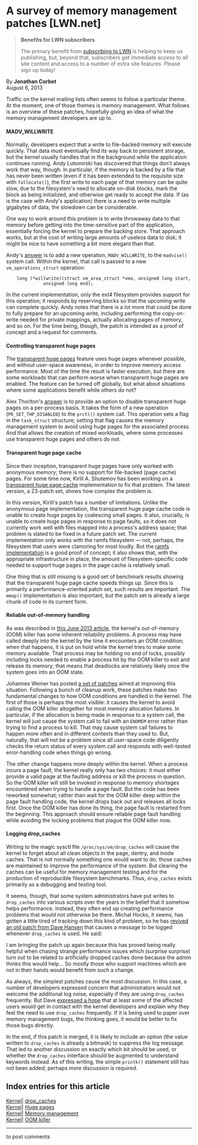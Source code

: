 # A survey of memory management patches [LWN.net]

> **Benefits for LWN subscribers**
> 
> The primary benefit from [subscribing to LWN](/Promo/nst-nag5/subscribe) is helping to keep us publishing, but, beyond that, subscribers get immediate access to all site content and access to a number of extra site features. Please sign up today! 

By **Jonathan Corbet**  
August 6, 2013 

Traffic on the kernel mailing lists often seems to follow a particular theme. At the moment, one of those themes is memory management. What follows is an overview of these patches, hopefully giving an idea of what the memory management developers are up to. 

#### MADV_WILLWRITE

Normally, developers expect that a write to file-backed memory will execute quickly. That data must eventually find its way back to persistent storage, but the kernel usually handles that in the background while the application continues running. Andy Lutomirski has discovered that things don't always work that way, though. In particular, if the memory is backed by a file that has never been written (even if it has been extended to the requisite size with `fallocate()`), the first write to each page of that memory can be quite slow, due to the filesystem's need to allocate on-disk blocks, mark the block as being initialized, and otherwise get ready to accept the data. If (as is the case with Andy's application) there is a need to write multiple gigabytes of data, the slowdown can be considerable. 

One way to work around this problem is to write throwaway data to that memory before getting into the time-sensitive part of the application, essentially forcing the kernel to prepare the backing store. That approach works, but at the cost of writing large amounts of useless data to disk; it might be nice to have something a bit more elegant than that. 

Andy's [answer](/Articles/562213/) is to add a new operation, `MADV_WILLWRITE`, to the `madvise()` system call. Within the kernel, that call is passed to a new `vm_operations_struct` operation: 
    
    
        long (*willwrite)(struct vm_area_struct *vma, unsigned long start, 
    		      unsigned long end);
    

In the current implementation, only the ext4 filesystem provides support for this operation; it responds by reserving blocks so that the upcoming write can complete quickly. Andy notes that there is a lot more that could be done to fully prepare for an upcoming write, including performing the copy-on-write needed for private mappings, actually allocating pages of memory, and so on. For the time being, though, the patch is intended as a proof of concept and a request for comments. 

#### Controlling transparent huge pages

The [transparent huge pages](/Articles/423584/) feature uses huge pages whenever possible, and without user-space awareness, in order to improve memory access performance. Most of the time the result is faster execution, but there are some workloads that can perform worse when transparent huge pages are enabled. The feature can be turned off globally, but what about situations where some applications benefit while others do not? 

Alex Thorlton's [answer](/Articles/562034/) is to provide an option to disable transparent huge pages on a per-process basis. It takes the form of a new operation (`PR_SET_THP_DISABLED`) to the `prctl()` system call. This operation sets a flag in the `task_struct` structure; setting that flag causes the memory management system to avoid using huge pages for the associated process. And that allows the creation of mixed workloads, where some processes use transparent huge pages and others do not. 

#### Transparent huge page cache

Since their inception, transparent huge pages have only worked with anonymous memory; there is no support for file-backed (page cache) pages. For some time now, Kirill A. Shutemov has been working on a [transparent huge page cache](/Articles/562117/) implementation to fix that problem. The latest version, a 23-patch set, shows how complex the problem is. 

In this version, Kirill's patch has a number of limitations. Unlike the anonymous page implementation, the transparent huge page cache code is unable to create huge pages by coalescing small pages. It also, crucially, is unable to create huge pages in response to page faults, so it does not currently work well with files mapped into a process's address space; that problem is slated to be fixed in a future patch set. The current implementation only works with the ramfs filesystem — not, perhaps, the filesystem that users were clamoring for most loudly. But the [ramfs implementation](/Articles/562214/) is a good proof of concept; it also shows that, with the appropriate infrastructure in place, the amount of filesystem-specific code needed to support huge pages in the page cache is relatively small. 

One thing that is still missing is a good set of benchmark results showing that the transparent huge page cache speeds things up. Since this is primarily a performance-oriented patch set, such results are important. The `mmap()` implementation is also important, but the patch set is already a large chunk of code in its current form. 

#### Reliable out-of-memory handling

As was described in [this June 2013 article](/Articles/552789/), the kernel's out-of-memory (OOM) killer has some inherent reliability problems. A process may have called deeply into the kernel by the time it encounters an OOM condition; when that happens, it is put on hold while the kernel tries to make some memory available. That process may be holding no end of locks, possibly including locks needed to enable a process hit by the OOM killer to exit and release its memory; that means that deadlocks are relatively likely once the system goes into an OOM state. 

Johannes Weiner has posted [a set of patches](/Articles/562091/) aimed at improving this situation. Following a bunch of cleanup work, these patches make two fundamental changes to how OOM conditions are handled in the kernel. The first of those is perhaps the most visible: it causes the kernel to avoid calling the OOM killer altogether for most memory allocation failures. In particular, if the allocation is being made in response to a system call, the kernel will just cause the system call to fail with an `ENOMEM` error rather than trying to find a process to kill. That may cause system call failures to happen more often and in different contexts than they used to. But, naturally, that will not be a problem since all user-space code diligently checks the return status of every system call and responds with well-tested error-handling code when things go wrong. 

The other change happens more deeply within the kernel. When a process incurs a page fault, the kernel really only has two choices: it must either provide a valid page at the faulting address or kill the process in question. So the OOM killer will still be invoked in response to memory shortages encountered when trying to handle a page fault. But the code has been reworked somewhat; rather than wait for the OOM killer deep within the page fault handling code, the kernel drops back out and releases all locks first. Once the OOM killer has done its thing, the page fault is restarted from the beginning. This approach should ensure reliable page fault handling while avoiding the locking problems that plague the OOM killer now. 

#### Logging drop_caches

Writing to the magic sysctl file `/proc/sys/vm/drop_caches` will cause the kernel to forget about all clean objects in the page, dentry, and inode caches. That is not normally something one would want to do; those caches are maintained to improve the performance of the system. But clearing the caches can be useful for memory management testing and for the production of reproducible filesystem benchmarks. Thus, `drop_caches` exists primarily as a debugging and testing tool. 

It seems, though, that some system administrators have put writes to `drop_caches` into various scripts over the years in the belief that it somehow helps performance. Instead, they often end up creating performance problems that would not otherwise be there. Michal Hocko, it seems, has gotten a little tired of tracking down this kind of problem, so he has [revived an old patch from Dave Hansen](/Articles/562215/) that causes a message to be logged whenever `drop_caches` is used. He said: 

I am bringing the patch up again because this has proved being really helpful when chasing strange performance issues which (surprise surprise) turn out to be related to artificially dropped caches done because the admin thinks this would help... So mostly those who support machines which are not in their hands would benefit from such a change. 

As always, the simplest patches cause the most discussion. In this case, a number of developers expressed concern that administrators would not welcome the additional log noise, especially if they are using `drop_caches` frequently. But Dave [expressed a hope](/Articles/562216/) that at least some of the affected users would get in contact with the kernel developers and explain why they feel the need to use `drop_caches` frequently. If it is being used to paper over memory management bugs, the thinking goes, it would be better to fix those bugs directly. 

In the end, if this patch is merged, it is likely to include an option (the value written to `drop_caches` is already a bitmask) to suppress the log message. That led to another discussion on exactly which bit should be used, or whether the `drop_caches` interface should be augmented to understand keywords instead. As of this writing, the simple `printk()` statement still has not been added; perhaps more discussion is required. 

  
Index entries for this article  
---  
[Kernel](/Kernel/Index)| [drop_caches](/Kernel/Index#drop_caches)  
[Kernel](/Kernel/Index)| [Huge pages](/Kernel/Index#Huge_pages)  
[Kernel](/Kernel/Index)| [Memory management](/Kernel/Index#Memory_management)  
[Kernel](/Kernel/Index)| [OOM killer](/Kernel/Index#OOM_killer)  
  


* * *

to post comments 
